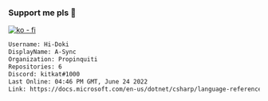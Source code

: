 ### Support me pls 🙏

[![ko - fi](https://ko-fi.com/img/githubbutton_sm.svg)](https://ko-fi.com/O5O4D6DP7)

  ```txt
  Username: Hi-Doki
  DisplayName: A-Sync
  Organization: Propinquiti
  Repositories: 6
  Discord: kitkat#1000
  Last Online: 04:46 PM GMT, June 24 2022
  Link: https://docs.microsoft.com/en-us/dotnet/csharp/language-reference/keywords/async
  ```       